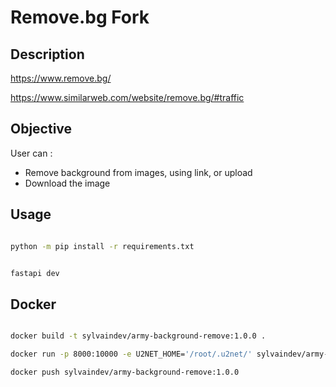 # Remove.bg Fork


## Description

https://www.remove.bg/

https://www.similarweb.com/website/remove.bg/#traffic


## Objective

User can : 

- Remove background from images, using link, or upload
- Download the image

## Usage

```` bash

python -m pip install -r requirements.txt


fastapi dev

````

## Docker


```` bash 

docker build -t sylvaindev/army-background-remove:1.0.0 .

docker run -p 8000:10000 -e U2NET_HOME='/root/.u2net/' sylvaindev/army-background-remove:1.0.0

docker push sylvaindev/army-background-remove:1.0.0

````
